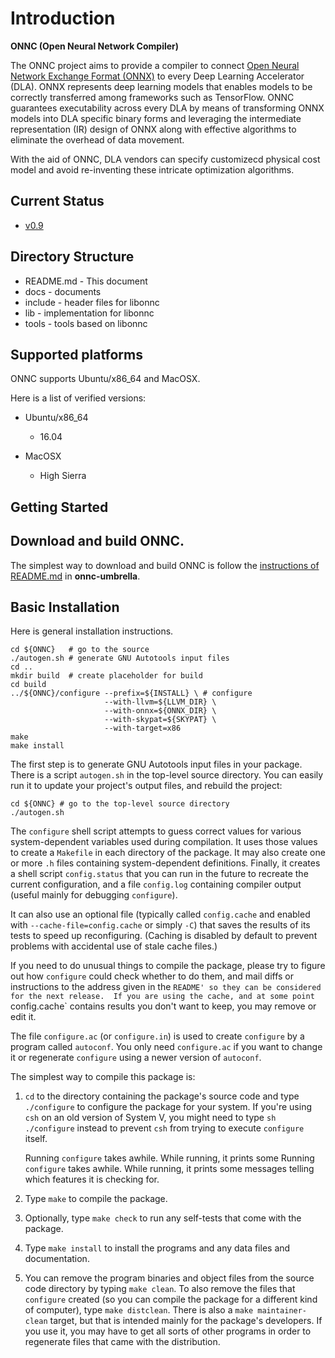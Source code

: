 # Introduction

**ONNC (Open Neural Network Compiler)**

The ONNC project aims to provide a compiler to
connect [Open Neural Network Exchange Format (ONNX)](https://onnx.ai/)
to every Deep Learning Accelerator (DLA). ONNX represents deep learning
models that enables models to be correctly transferred among frameworks
such as TensorFlow. ONNC guarantees executability across every DLA by
means of transforming ONNX models into DLA specific binary forms and
leveraging the intermediate representation (IR) design of ONNX along with
effective algorithms to eliminate the overhead of data movement.

With the aid of ONNC, DLA vendors can specify customizecd physical cost
model and avoid re-inventing these intricate optimization algorithms.

## Current Status

* [v0.9](https://github.com/ONNC/onnc/releases)
 
## Directory Structure
* README.md - This document
* docs      - documents
* include   - header files for libonnc
* lib       - implementation for libonnc
* tools     - tools based on libonnc

## Supported platforms

ONNC supports Ubuntu/x86_64 and MacOSX.

Here is a list of verified versions:
* Ubuntu/x86_64
  - 16.04

* MacOSX
  - High Sierra

## Getting Started

## Download and build ONNC.
The simplest way to download and build ONNC is follow the
[instructions of README.md](https://github.com/ONNC/onnc-umbrella) in **onnc-umbrella**.

## Basic Installation
Here is general installation instructions.

```
cd ${ONNC}   # go to the source
./autogen.sh # generate GNU Autotools input files
cd ..
mkdir build  # create placeholder for build
cd build
../${ONNC}/configure --prefix=${INSTALL} \ # configure
                     --with-llvm=${LLVM_DIR} \
                     --with-onnx=${ONNX_DIR} \
                     --with-skypat=${SKYPAT} \
                     --with-target=x86
make
make install
```

The first step is to generate GNU Autotools input files in your package.
There is a script `autogen.sh` in the top-level source directory. You can
easily run it to update your project's output files, and rebuild the project:

```
cd ${ONNC} # go to the top-level source directory
./autogen.sh
```

The `configure` shell script attempts to guess correct values for
various system-dependent variables used during compilation.  It uses
those values to create a `Makefile` in each directory of the package.
It may also create one or more `.h` files containing system-dependent
definitions.  Finally, it creates a shell script `config.status` that
you can run in the future to recreate the current configuration, and a
file `config.log` containing compiler output (useful mainly for
debugging `configure`).

It can also use an optional file (typically called `config.cache`
and enabled with `--cache-file=config.cache` or simply `-C`) that saves
the results of its tests to speed up reconfiguring.  (Caching is
disabled by default to prevent problems with accidental use of stale
cache files.)

If you need to do unusual things to compile the package, please try
to figure out how `configure` could check whether to do them, and mail
diffs or instructions to the address given in the `README' so they can
be considered for the next release.  If you are using the cache, and at
some point `config.cache` contains results you don't want to keep, you
may remove or edit it.

   The file `configure.ac` (or `configure.in`) is used to create
`configure` by a program called `autoconf`.  You only need
`configure.ac` if you want to change it or regenerate `configure` using
a newer version of `autoconf`.

The simplest way to compile this package is:

1. `cd` to the directory containing the package's source code and type
   `./configure` to configure the package for your system.  If you're
   using `csh` on an old version of System V, you might need to type
   `sh ./configure` instead to prevent `csh` from trying to execute
   `configure` itself.

   Running `configure` takes awhile.  While running, it prints some
   Running `configure` takes awhile.  While running, it prints some
   messages telling which features it is checking for.

2. Type `make` to compile the package.

3. Optionally, type `make check` to run any self-tests that come with
   the package.

4. Type `make install` to install the programs and any data files and
   documentation.

5. You can remove the program binaries and object files from the
   source code directory by typing `make clean`.  To also remove the
   files that `configure` created (so you can compile the package for
   a different kind of computer), type `make distclean`.  There is
   also a `make maintainer-clean` target, but that is intended mainly
   for the package's developers.  If you use it, you may have to get
   all sorts of other programs in order to regenerate files that came
   with the distribution.


